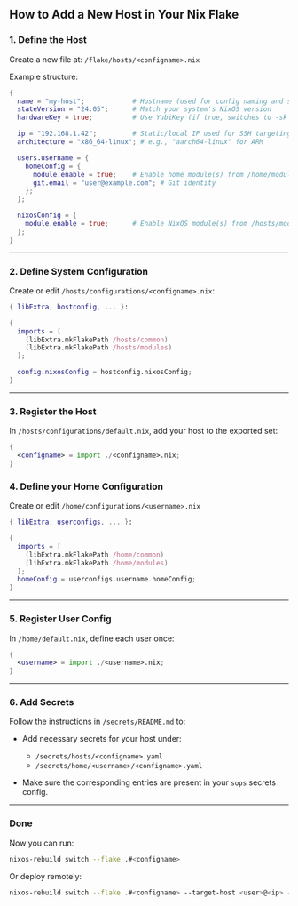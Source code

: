 ## How to Add a New Host in Your Nix Flake

### 1. Define the Host

Create a new file at:
`/flake/hosts/<configname>.nix`

Example structure:

```nix
{
  name = "my-host";            # Hostname (used for config naming and system identification)
  stateVersion = "24.05";      # Match your system's NixOS version
  hardwareKey = true;          # Use YubiKey (if true, switches to -sk keys: -a and -c for USB-A/C)

  ip = "192.168.1.42";         # Static/local IP used for SSH targeting
  architecture = "x86_64-linux"; # e.g., "aarch64-linux" for ARM

  users.username = {
    homeConfig = {
      module.enable = true;    # Enable home module(s) from /home/modules
      git.email = "user@example.com"; # Git identity
    };
  };

  nixosConfig = {
    module.enable = true;      # Enable NixOS module(s) from /hosts/modules
  };
}
```

---

### 2. Define System Configuration

Create or edit `/hosts/configurations/<configname>.nix`:

```nix
{ libExtra, hostconfig, ... }:

{
  imports = [
    (libExtra.mkFlakePath /hosts/common)
    (libExtra.mkFlakePath /hosts/modules)
  ];

  config.nixosConfig = hostconfig.nixosConfig;
}
```

---

### 3. Register the Host

In `/hosts/configurations/default.nix`, add your host to the exported set:

```nix
{
  <configname> = import ./<configname>.nix;
}
```

### 4. Define your Home Configuration
Create or edit `/home/configurations/<username>.nix`

```nix
{ libExtra, userconfigs, ... }:

{
  imports = [
    (libExtra.mkFlakePath /home/common)
    (libExtra.mkFlakePath /home/modules)
  ];
  homeConfig = userconfigs.username.homeConfig;
}
```

---

### 5. Register User Config

In `/home/default.nix`, define each user once:

```nix
{
  <username> = import ./<username>.nix;
}
```

---

### 6. Add Secrets

Follow the instructions in `/secrets/README.md` to:

* Add necessary secrets for your host under:

  * `/secrets/hosts/<configname>.yaml`
  * `/secrets/home/<username>/<configname>.yaml`
* Make sure the corresponding entries are present in your `sops` secrets config.

---

### Done

Now you can run:

```bash
nixos-rebuild switch --flake .#<configname>
```

Or deploy remotely:

```bash
nixos-rebuild switch --flake .#<configname> --target-host <user>@<ip> --use-remote-sudo
```
